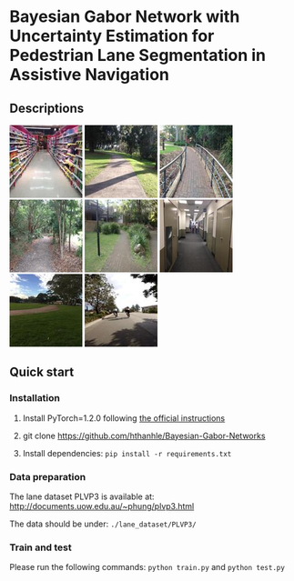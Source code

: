 # Bayesian Gabor Network with Uncertainty Estimation for Pedestrian Lane Segmentation in Assistive Navigation
## Descriptions

![alt_text](/output/image/000029.jpg) ![alt_text](/output/image/000059.jpg) ![alt_text](/output/image/000219.jpg) ![alt_text](/output/image/000371.jpg)  ![alt_text](/output/image/000911.jpg)  ![alt_text](/output/image/000981.jpg)  ![alt_text](/output/image/004286.jpg)   ![alt_text](/output/image/008639.jpg) 

## Quick start
### Installation
1. Install PyTorch=1.2.0 following [the official instructions](https://pytorch.org/)

2. git clone https://github.com/hthanhle/Bayesian-Gabor-Networks

3. Install dependencies: `pip install -r requirements.txt`

### Data preparation

The lane dataset PLVP3 is available at: http://documents.uow.edu.au/~phung/plvp3.html

The data should be under: `./lane_dataset/PLVP3/`

### Train and test

Please run the following commands: `python train.py` and `python test.py`

